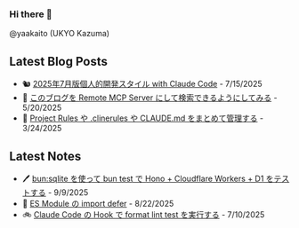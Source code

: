 ### Hi there 👋

@yaakaito (UKYO Kazuma)


## Latest Blog Posts

- 🐿️ [2025年7月版個人的開発スタイル with Claude Code](https://yaakai.to/blog/2025/dev-with-claude-code-2025-07) - 7/15/2025
- 🦋 [このブログを Remote MCP Server にして検索できるようにしてみる](https://yaakai.to/blog/2025/blog-remote-mcp-server) - 5/20/2025
- 🐠 [Project Rules や .clinerules や CLAUDE.md をまとめて管理する](https://yaakai.to/blog/2025/rule-files-unified-management) - 3/24/2025

## Latest Notes

- 🖊 [bun:sqlite を使って bun test で Hono + Cloudflare Workers + D1 をテストする](https://yaakai.to/note/92) - 9/9/2025
- 🦥 [ES Module の import defer](https://yaakai.to/note/91) - 8/22/2025
- 🚲 [Claude Code の Hook で format lint test を実行する](https://yaakai.to/note/88) - 7/10/2025

<!--
**yaakaito/yaakaito** is a ✨ _special_ ✨ repository because its `README.md` (this file) appears on your GitHub profile.
-->

